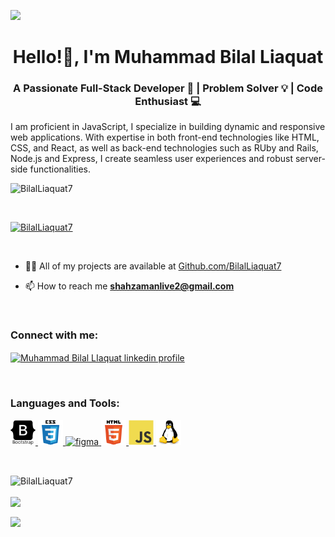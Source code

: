 ![](https://capsule-render.vercel.app/api?type=waving&color=gradient&height=100&section=header)

<h1 align="center">Hello!👋, I'm Muhammad Bilal Liaquat</h1>
<h3 align="center">A Passionate Full-Stack Developer 🚀 | Problem Solver 💡 | Code Enthusiast 💻</h3>

<p>I am proficient in JavaScript, I specialize in building dynamic and responsive web applications. With expertise in both front-end technologies like HTML, CSS, and React, as well as back-end technologies such as RUby and Rails, Node.js and Express, I create seamless user experiences and robust server-side functionalities.</p>
<p align="left"> <img src="https://komarev.com/ghpvc/?username=BilalLiaquat7&label=Profile%20views&color=0e75b6&style=flat" alt="BilalLiaquat7" /> </p> <br>

<p align="left"> <a href="https://github.com/ryo-ma/github-profile-trophy"><img src="https://github-profile-trophy.vercel.app/?username=BilalLiaquat7" alt="BilalLiaquat7" /></a> </p> <br>

- 👨‍💻 All of my projects are available at [Github.com/BilalLiaquat7](https://github.com/BilalLiaquat7)

- 📫 How to reach me **shahzamanlive2@gmail.com**

<br>
<h3 align="left">Connect with me:</h3>
<p align="left">
<!-- <a href="https://twitter.com/pupienytea" target="blank"><img align="center" src="https://raw.githubusercontent.com/rahuldkjain/github-profile-readme-generator/master/src/images/icons/Social/twitter.svg" alt="pupienytea" height="30" width="40" /></a> -->
<a href="https://www.linkedin.com/in/muhammad-bilal-liaquat-87863390/" target="blank"><img align="center" src="https://raw.githubusercontent.com/rahuldkjain/github-profile-readme-generator/master/src/images/icons/Social/linked-in-alt.svg" alt="Muhammad Bilal LIaquat linkedin profile" height="30" width="40" /></a>
</p> <br>

<h3 align="left">Languages and Tools:</h3>
<p align="left"> <a href="https://getbootstrap.com" target="_blank" rel="noreferrer"> <img src="https://raw.githubusercontent.com/devicons/devicon/master/icons/bootstrap/bootstrap-plain-wordmark.svg" alt="bootstrap" width="40" height="40"/> </a> <a href="https://www.w3schools.com/css/" target="_blank" rel="noreferrer"> <img src="https://raw.githubusercontent.com/devicons/devicon/master/icons/css3/css3-original-wordmark.svg" alt="css3" width="40" height="40"/> </a> <a href="https://www.figma.com/" target="_blank" rel="noreferrer"> <img src="https://www.vectorlogo.zone/logos/figma/figma-icon.svg" alt="figma" width="40" height="40"/> </a> <a href="https://www.w3.org/html/" target="_blank" rel="noreferrer"> <img src="https://raw.githubusercontent.com/devicons/devicon/master/icons/html5/html5-original-wordmark.svg" alt="html5" width="40" height="40"/> </a> <a href="https://developer.mozilla.org/en-US/docs/Web/JavaScript" target="_blank" rel="noreferrer"> <img src="https://raw.githubusercontent.com/devicons/devicon/master/icons/javascript/javascript-original.svg" alt="javascript" width="40" height="40"/> </a> <a href="https://www.linux.org/" target="_blank" rel="noreferrer"> <img src="https://raw.githubusercontent.com/devicons/devicon/master/icons/linux/linux-original.svg" alt="linux" width="40" height="40"/> </a> </p> <br>

<p><img align="center" src="https://github-readme-streak-stats.herokuapp.com/?user=BilalLiaquat7&show_icons=true&theme=cobalt" alt="BilalLiaquat7" /></p>

<p><img align="center" src="https://github-readme-stats.vercel.app/api?username=BilalLiaquat7&show_icons=true&theme=cobalt"/></p>

<p><img align="center" src="https://github-readme-stats.vercel.app/api/top-langs/?username=BilalLiaquat7&size_weight=0.5&count_weight=0.5&show_icons=true&theme=cobalt"/></p>
